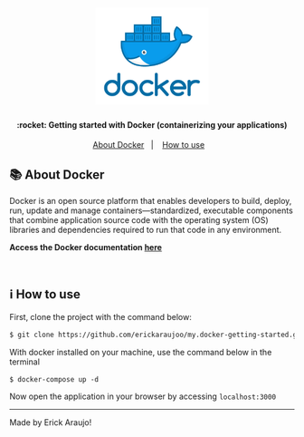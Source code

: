 <h1 align="center">
    <img alt="GettingStartedWithDocker" title="#GettingStartedWithDocker" src=".github/docker.png" width="200px" />
</h1>

<h4 align="center"> 
  :rocket: Getting started with Docker (containerizing your applications)
</h4>
<p align="center">
  <a href="#-get-started">About Docker</a>&nbsp;&nbsp;&nbsp;|&nbsp;&nbsp;&nbsp;
  <a href="#-how-to-use">How to use</a>&nbsp;&nbsp;&nbsp;
</p>

## :books: About Docker

Docker is an open source platform that enables developers to build, deploy, run, update and manage containers—standardized, executable components that combine application source code with the operating system (OS) libraries and dependencies required to run that code in any environment.

<strong>Access the Docker documentation [here](https://docs.docker.com/get-started/)</strong>

<br>

## :information_source: How to use

First, clone the project with the command below:

``` bash
$ git clone https://github.com/erickaraujoo/my.docker-getting-started.git
```

With docker installed on your machine, use the command below in the terminal

``` docker
$ docker-compose up -d
```

Now open the application in your browser by accessing `localhost:3000`


--- 

Made by Erick Araujo!